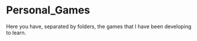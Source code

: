# Personal_Games

Here you have, separated by folders, the games that I have been developing to learn.
